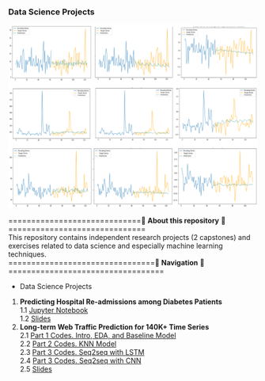### Data Science Projects ###
![alt text](https://github.com/PamelaShen/Git_Springboard/blob/master/Images/TS_Group.png)

=============================:star2:   **About this repository**   :star2:==============================<br>
This repository contains independent research projects (2 capstones) and exercises related to data science and especially machine learning techniques.<br>
================================:star2:   **Navigation**   :star2:==================================<br>
- Data Science Projects
1. __Predicting Hospital Re-admissions among Diabetes Patients__<br>
1.1 [Jupyter Notebook](https://github.com/PamelaShen/Git_Springboard/blob/master/Capstone_1_Hospital_Readmissions/Capstone_Project_1_Final.ipynb)<br>
1.2 [Slides](https://github.com/PamelaShen/Git_Springboard/blob/master/Capstone_1_Hospital_Readmissions/Capstone_1_Slides.pdf)
2.  __Long-term Web Traffic Prediction for 140K+ Time Series__<br>
2.1 [Part 1 Codes. Intro, EDA, and Baseline Model](https://github.com/PamelaShen/Git_Springboard/blob/master/Capstone_2_Time_Series_AWS/Capstone_2.1_Baseline_Final.ipynb)<br>
2.2 [Part 2 Codes. KNN Model](https://github.com/PamelaShen/Git_Springboard/blob/master/Capstone_2_Time_Series_AWS/Capstone_2.2_KNN_Final.ipynb)<br>
2.3 [Part 3 Codes. Seq2seq with LSTM](https://github.com/PamelaShen/Git_Springboard/blob/master/Capstone_2_Time_Series_AWS/Capstone_2.3_Seq2seq_LSTM.ipynb)<br>
2.4 [Part 3 Codes. Seq2seq with CNN](https://github.com/PamelaShen/Git_Springboard/blob/master/Capstone_2_Time_Series_AWS/Capstone_2.4_Seq2seq_CNN.ipynb)<br>
2.5 [Slides](https://github.com/PamelaShen/Git_Springboard/blob/master/Capstone_2_Time_Series_AWS/Capstone_2_Slides.pdf)
